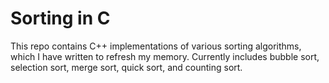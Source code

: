 # Sorting in C

This repo contains C++ implementations of various sorting algorithms, which I have written to refresh my memory. Currently includes bubble sort, selection sort, merge sort, quick sort, and counting sort. 
